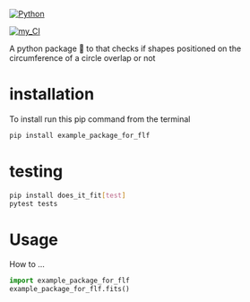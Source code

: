 [![Python](https://www.python.org/static/community_logos/python-powered-w-100x40.png)](https://www.python.org)

[![my_CI](https://github.com/shimwell/example_package_for_flf/actions/workflows/ci.yml/badge.svg)](https://github.com/shimwell/example_package_for_flf/actions/workflows/ci.yml)

A python package :snake: to that checks if shapes positioned on the circumference of a circle overlap or not


# installation

To install run this pip command from the terminal

```bash
pip install example_package_for_flf
```

# testing

```bash
pip install does_it_fit[test]
pytest tests
```

# Usage

How to ...

```python
import example_package_for_flf
example_package_for_flf.fits()
```

